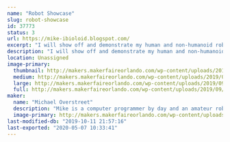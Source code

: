 ```yaml
---
name: "Robot Showcase"
slug: robot-showcase
id: 37773
status: 3
url: https://mike-ibioloid.blogspot.com/
excerpt: "I will show off and demonstrate my human and non-humanoid robots. I will show off how they work and function by using their soccer, dancing, human interaction and autonomous navigation skills. This will show people what it will be like in the future."
description: "I will show off and demonstrate my human and non-humanoid robots. I will show off how they work and function by using their soccer, dancing, human interaction and autonomous navigation skills. This will show people what it will be like in the future with robots in their home, work and in public places."
location: Unassigned
image-primary:
  thumbnail: http://makers.makerfaireorlando.com/wp-content/uploads/2019/09/IMG_5047-150x150.jpg
  medium: http://makers.makerfaireorlando.com/wp-content/uploads/2019/09/IMG_5047-225x300.jpg
  large: http://makers.makerfaireorlando.com/wp-content/uploads/2019/09/IMG_5047-768x1024.jpg
  full: http://makers.makerfaireorlando.com/wp-content/uploads/2019/09/IMG_5047.jpg
maker:
  name: "Michael Overstreet"
  description: "Mike is a computer programmer by day and an amateur roboticist by night. Mike and his humanoid robot Boomer have competed in the last 11 Robogames and have won multiple bronze, silver and gold metals. For the past 9 years he has been experimenting with 3D printed robot designs at his local hackerspace which he is a founding member of. He is an active member of the 3D printer community and he is working on his own 3d printer design. He also has been a grass roots supporter of the Kansas City Maker Faire as well as attending most of the national and international Maker Faires. People who are interested in his adventures in robotics should check out his blog \"I, Bioloid\". He is currently exploring open-source 3D printed robotics and using the ROS (Robot Operating System) with his robots."
  image-primary: http://makers.makerfaireorlando.com/wp-content/uploads/2019/09/CROPPED-IMG_6649_PX7.jpg
last-modified-db: "2019-10-11 21:57:16"
last-exported: "2020-05-07 10:33:41"
---
```

